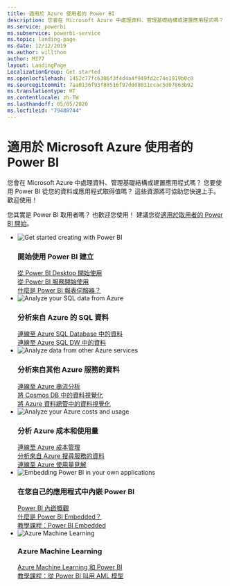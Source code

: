 ```yaml
---
title: 適用於 Azure 使用者的 Power BI
description: 您會在 Microsoft Azure 中處理資料、管理基礎結構或建置應用程式嗎？
ms.service: powerbi
ms.subservice: powerbi-service
ms.topic: landing-page
ms.date: 12/12/2019
ms.author: willthom
author: MI77
layout: LandingPage
LocalizationGroup: Get started
ms.openlocfilehash: 1452c77fc6386f3f4d4a4f949fd2c74e1919b0c0
ms.sourcegitcommit: 7aa0136f93f88516f97ddd8031ccac5d07863b92
ms.translationtype: HT
ms.contentlocale: zh-TW
ms.lasthandoff: 05/05/2020
ms.locfileid: "79488744"
---
```

# <a name="power-bi-for-microsoft-azure-users"></a>適用於 Microsoft Azure 使用者的 Power BI 

您會在 Microsoft Azure 中處理資料、管理基礎結構或建置應用程式嗎？ 您要使用 Power BI 從您的資料或應用程式取得值嗎？ 這些資源將可協助您快速上手。 歡迎使用！

您其實是 Power BI 取用者嗎？ 也歡迎您使用！ 建議您從[適用於取用者的 Power BI 開始](consumer/index.yml)。

<ul class="panelContent cardsF"> 
            <li> 
                  <div class="cardSize"> 
                        <div class="cardPadding"> 
                              <div class="card"> 
                                    <div class="cardImageOuter">
                                          <div class="cardImage">
                                                <img alt="Get started creating with Power BI" src="media/power-bi-creator-landing/power-bi-designer-get-started.svg" data-linktype="relative-path">
                                          </div>
                                    </div>
                                    <div class="cardText"> 
                                          <h3>開始使用 Power BI 建立</h3> 
                                          <p></p>
                                               <a href="desktop-what-is-desktop.md">從 Power BI Desktop 開始使用</a><br/> 
                                               <a href="fundamentals/power-bi-overview.md">從 Power BI 服務開始使用</a><br/> 
                                               <a href="report-server/get-started.md">什麼是 Power BI 報表伺服器？</a>
                                    </div> 
                              </div> 
                        </div> 
                  </div> 
            </li>
            <li> 
                  <div class="cardSize"> 
                        <div class="cardPadding"> 
                              <div class="card"> 
                                    <div class="cardImageOuter">
                                          <div class="cardImage">
                                                <img alt="Analyze your SQL data from Azure" src="media/power-bi-creator-landing/power-bi-designer-transform-shape-data.svg" data-linktype="relative-path">
                                          </div>
                                    </div>
                                    <div class="cardText"> 
                                          <h3>分析來自 Azure 的 SQL 資料</h3> 
                                          <p></p>
                                                <a href="service-azure-sql-database-with-direct-connect.md">連線至 Azure SQL Database 中的資料</a><br/> 
                                                <a href="service-azure-sql-data-warehouse-with-direct-connect.md">連線至 Azure SQL DW 中的資料</a> 
                                    </div> 
                              </div> 
                        </div> 
                  </div> 
            </li>
            <li> 
                  <div class="cardSize"> 
                        <div class="cardPadding"> 
                              <div class="card"> 
                                    <div class="cardImageOuter">
                                          <div class="cardImage">
                                                <img alt="Analyze data from other Azure services" src="media/power-bi-creator-landing/power-bi-designer-connect-data.svg" data-linktype="relative-path">
                                          </div>
                                    </div>
                                    <div class="cardText"> 
                                          <h3>分析來自其他 Azure 服務的資料</h3> 
                                          <p></p>
                                                <a href="https://docs.microsoft.com/azure/stream-analytics/stream-analytics-power-bi-dashboard">連線至 Azure 串流分析</a><br/> 
                                                <a href="https://docs.microsoft.com/azure/cosmos-db/powerbi-visualize">將 Cosmos DB 中的資料視覺化</a><br/> 
                                                <a href="https://docs.microsoft.com/azure/data-explorer/visualize-power-bi">將 Azure 資料總管中的資料視覺化</a>
                                    </div> 
                              </div> 
                        </div> 
                  </div> 
            </li>
            <li> 
                  <div class="cardSize"> 
                        <div class="cardPadding"> 
                              <div class="card"> 
                                    <div class="cardImageOuter">
                                          <div class="cardImage">
                                                <img alt="Analyze your Azure costs and usage" src="media/power-bi-creator-landing/power-bi-designer-licensing.svg" data-linktype="relative-path">
                                          </div>
                                    </div>
                                    <div class="cardText"> 
                                          <h3>分析 Azure 成本和使用量</h3> 
                                          <p></p>
                                                <a href="desktop-connect-azure-cost-management.md">連線至 Azure 成本管理</a><br/> 
                                                <a href="service-connect-to-azure-search.md">分析來自 Azure 搜尋服務的資料</a><br/> 
                                                <a href="desktop-connect-azure-consumption-insights.md">連線至 Azure 使用量見解</a>
                                    </div> 
                              </div> 
                        </div> 
                  </div> 
            </li>
            <li> 
                  <div class="cardSize"> 
                        <div class="cardPadding"> 
                              <div class="card"> 
                                    <div class="cardImageOuter">
                                          <div class="cardImage">
                                                <img alt="Embedding Power BI in your own applications" src="media/power-bi-creator-landing/power-bi-designer-modeling-data-relationships.svg" data-linktype="relative-path">
                                          </div>
                                    </div>
                                    <div class="cardText"> 
                                          <h3>在您自己的應用程式中內嵌 Power BI</h3> 
                                          <p></p>
                                                <a href="developer/embedded/embedding.md">Power BI 內嵌概觀</a><br/>
                                                <a href="developer/embedded/azure-pbie-what-is-power-bi-embedded.md">什麼是 Power BI Embedded？</a><br/> 
                                                <a href="developer/embedded/embed-sample-for-customers.md">教學課程：Power BI Embedded </a> 
                                    </div> 
                              </div> 
                        </div> 
                  </div> 
            </li>
            <li> 
                  <div class="cardSize"> 
                        <div class="cardPadding"> 
                              <div class="card"> 
                                    <div class="cardImageOuter">
                                          <div class="cardImage">
                                                <img alt="Azure Machine Learning" src="media/power-bi-creator-landing/power-bi-designer-create-reports-visuals-dashboards.svg" data-linktype="relative-path">
                                          </div>
                                    </div>
                                    <div class="cardText"> 
                                          <h3>Azure Machine Learning</h3> 
                                          <p></p>
                                                <a href="service-machine-learning-integration.md">Azure Machine Learning 和 Power BI</a><br/> 
                                                <a href="service-tutorial-invoke-machine-learning-model.md">教學課程：從 Power BI 叫用 AML 模型</a><br/> 
                                    </div> 
                              </div> 
                        </div> 
                  </div> 
            </li>
</ul>



